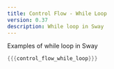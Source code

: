 ```yaml
---
title: Control Flow - While Loop
version: 0.37
description: While loop in Sway
---
```


Examples of while loop in Sway

```rust
{{{control_flow_while_loop}}}
```
